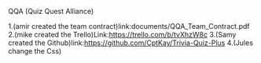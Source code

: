 QQA (Quiz Quest Alliance)

1.(amir created the team contract)link:documents/QQA_Team_Contract.pdf
2.(mike created the Trello)Link:https://trello.com/b/tvXhzW8c
3.(Samy created the Github)link:https://github.com/CptKay/Trivia-Quiz-Plus
4.(Jules change the Css)

